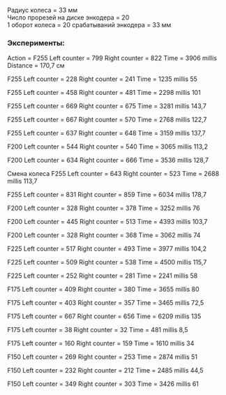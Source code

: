   Радиус колеса = 33 мм  
  Число прорезей на диске энкодера = 20  
  1 оборот колеса = 20 срабатываний  энкодера = 33 мм  
### Эксперименты:
Action = F255
Left counter = 799 Right counter = 822 Time = 3906 millis Distance = 170,7 см

F255
Left counter = 228 Right counter = 241 Time = 1235 millis 55

F255
Left counter = 458 Right counter = 481 Time = 2298 millis 101

F255
Left counter = 669 Right counter = 675 Time = 3281 millis 143,7

F255
Left counter = 667 Right counter = 570 Time = 2768 millis 122,7


F255
Left counter = 637 Right counter = 648 Time = 3159 millis 137,7


F200
Left counter = 544 Right counter = 540 Time = 3065 millis 113,2

F200
Left counter = 634 Right counter = 666 Time = 3536 millis 128,7


Смена колеса
F255
Left counter = 643 Right counter = 523 Time = 2688 millis 113,7

F255
Left counter = 831 Right counter = 859 Time = 6034 millis 178,7

F200
Left counter = 328 Right counter = 378 Time = 3252 millis 76

F200
Left counter = 445 Right counter = 513 Time = 4393 millis 103,7

F200
Left counter = 328 Right counter = 368 Time = 3062 millis 74

F225
Left counter = 517 Right counter = 493 Time = 3977 millis 104,2

F225
Left counter = 509 Right counter = 538 Time = 4500 millis 115,7

F225
Left counter = 252 Right counter = 281 Time = 2241 millis 58


F175
Left counter = 409 Right counter = 380 Time = 3655 millis 80

F175
Left counter = 403 Right counter = 357 Time = 3465 millis 72,5

F175
Left counter = 667 Right counter = 656 Time = 6209 millis 135

F175
Left counter = 38 Right counter = 32 Time = 481 millis 8,5

F175
Left counter = 160 Right counter = 159 Time = 1610 millis 34

F150
Left counter = 269 Right counter = 253 Time = 2874 millis 51

F150
Left counter = 232 Right counter = 212 Time = 2485 millis 44,5

F150
Left counter = 349 Right counter = 303 Time = 3426 millis 61
